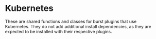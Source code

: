 # Kubernetes

These are shared functions and classes for burst plugins that use Kubernetes.
They do not add additional install dependencies, as they are expected to be installed
with their respective plugins.
